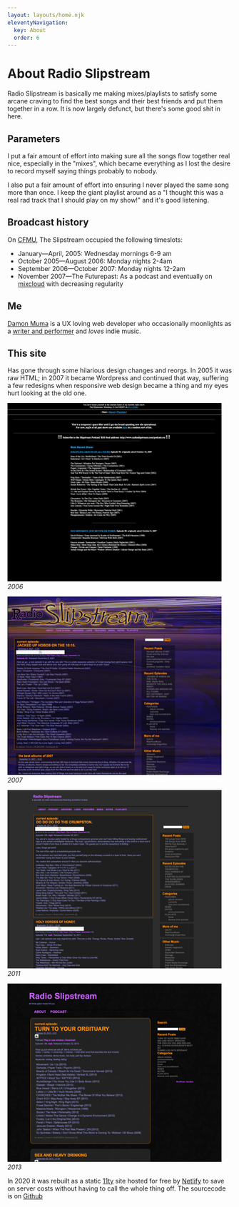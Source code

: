 ```yaml
---
layout: layouts/home.njk
eleventyNavigation:
  key: About
  order: 6
---
```


# About Radio Slipstream

Radio Slipstream is basically me making mixes/playlists to satisfy some arcane craving to find the best songs and their best friends and put them together in a row. It is now largely defunct, but there's some good shit in here.

## Parameters

I put a fair amount of effort into making sure all the songs flow together real nice, especially in the "mixes", which became everything as I lost the desire to record myself saying things probably to nobody.

I also put a fair amount of effort into ensuring I never played the same song more than once. I keep the giant playlist around as a "I thought this was a real rad track that I should play on my show!" and it's good listening.

## Broadcast history

On [CFMU](https://cfmu.ca/), The Slipstream occupied the following timeslots:

 - January—April, 2005: Wednesday mornings 6-9 am
 - October 2005—August 2006: Monday nights 2-4am
 - September 2006—October 2007: Monday nights 12-2am
 - November 2007—The Futurepast: As a podcast and eventually on [mixcloud](https://www.mixcloud.com/radioslipstream/) with decreasing regularity

## Me

[Damon Muma](https://twitter.com/thedamon) is a UX loving web developer who occasionally moonlights as a [writer and performer](https://emergentseas.co) and _loves_ indie music.

## This site

Has gone through some hilarious design changes and reorgs. In 2005 it was raw HTML; in 2007 it became Wordpress and continued that way, suffering a few redesigns when responsive web design became a thing and my eyes hurt looking at the old one.

<div class="tiles">

[![basic black background plaintext website](/img/480/radioslipstreamcom-2006.png "Radio Slipstream website design 2006")](/img/large/radioslipstreamcom-2006.png) _2006_

[![A garish, highly graphical website with an orange and purple colour scheme](/img/480/radioslipstreamcom-2007.png "Radio Slipstream website design 2007")](/img/large/radioslipstreamcom-2007.png) _2007_

[![A more subtle version with a black background](/img/480/radioslipstreamcom-2011.png "Radio Slipstream website design 2011")](/img/large/radioslipstreamcom-2011.png) _2011_

[![A more refined dark yet still clunky website with subtle background and orange accents](/img/480/radioslipstreamcom-2013.png "Radio Slipstream website design 2013")](/img/large/radioslipstreamcom-2013.png) _2013_

</div>

In 2020 it was rebuilt as a static [11ty](https://www.11ty.dev/) site hosted for free by [Netlify](https://www.netlify.com/) to save on server costs without having to call the whole thing off. The sourcecode is on [Github](https://github.com/thedamon/radioslipstream)